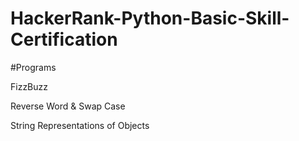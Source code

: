 # HackerRank-Python-Basic-Skill-Certification

#Programs

FizzBuzz 

Reverse Word & Swap Case

String Representations of Objects
